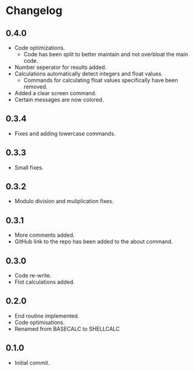 # Changelog
## 0.4.0
* Code optimizations.
    * Code has been split to better maintain and not overbloat the main code.
* Number seperator for results added.
* Calculations automatically detect integers and float values.
    * Commands for calculating float values specifically have been removed.
* Added a clear screen command.
* Certain messages are now colored.

## 0.3.4
* Fixes and adding lowercase commands.

## 0.3.3
* Small fixes.

## 0.3.2
* Modulo division and muliplication fixes.

## 0.3.1
* More comments added.
* GitHub link to the repo has been added to the about command.

## 0.3.0
* Code re-write.
* Flot calculations added.

## 0.2.0
* End routine implemented.
* Code optimisations.
* Renamed from BASECALC to SHELLCALC

## 0.1.0
* Initial commit.
